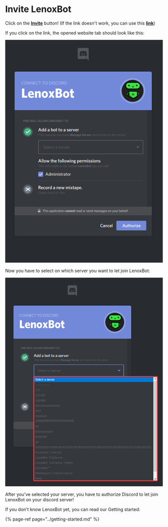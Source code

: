 # Invite LenoxBot

Click on the [**Invite**](https://lenoxbot.com/invite/) button! \(If the link doesn't work, you can use this [**link**](https://discordapp.com/oauth2/authorize?client_id=354712333853130752&scope=bot&permissions=8)\)

If you click on the link, the opened website tab should look like this:

![](../.gitbook/assets/1cwfesl.png)



Now you have to select on which server you want to let join LenoxBot:

![](../.gitbook/assets/igjo5gj.png)



After you've selected your server, you have to authorize Discord to let join LenoxBot on your discord server!

If you don't know LenoxBot yet, you can read our Getting started:

{% page-ref page="../getting-started.md" %}

